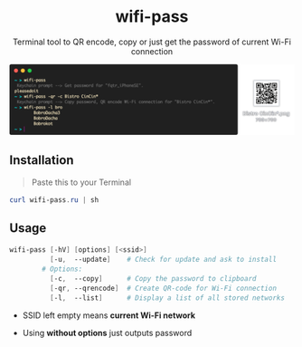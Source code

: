 <h1 align="center">wifi-pass</h1>

<p align="center">Terminal tool to QR encode, copy or just get the password of current Wi-Fi connection</p>

[![Preview](preview.png)](https://raw.githubusercontent.com/DaFuqtor/wifi-pass/master/preview.png)

## Installation

> Paste this to your Terminal

```powershell
curl wifi-pass.ru | sh
```

## Usage

```powershell
wifi-pass [-hV] [options] [<ssid>]
          [-u,  --update]    # Check for update and ask to install
        # Options:
          [-c,  --copy]      # Copy the password to clipboard
          [-qr, --qrencode]  # Create QR-code for Wi-Fi connection
          [-l,  --list]      # Display a list of all stored networks
```

- SSID left empty means **current Wi-Fi network**

- Using **without options** just outputs password